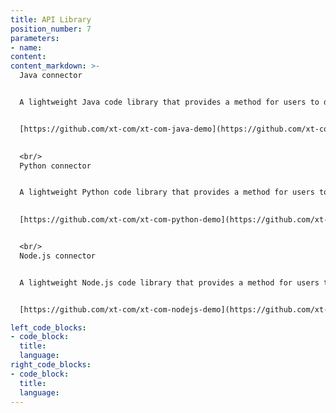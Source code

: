 ```yaml
---
title: API Library
position_number: 7
parameters:
- name:
content:
content_markdown: >-
  Java connector


  A lightweight Java code library that provides a method for users to directly call the API


  [https://github.com/xt-com/xt-com-java-demo](https://github.com/xt-com/xt-com-java-demo)
  

  <br/>
  Python connector


  A lightweight Python code library that provides a method for users to directly call the API
  

  [https://github.com/xt-com/xt-com-python-demo](https://github.com/xt-com/xt-com-python-demo)


  <br/>
  Node.js connector


  A lightweight Node.js code library that provides a method for users to directly call the API


  [https://github.com/xt-com/xt-com-nodejs-demo](https://github.com/xt-com/xt-com-nodejs-demo)

left_code_blocks:
- code_block:
  title:
  language:
right_code_blocks:
- code_block:
  title:
  language:
---
```

